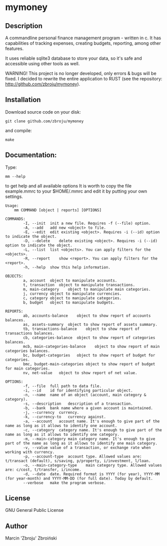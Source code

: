 # mymoney

## Description
A commandline personal finance management program - written in c. It has capabilities of tracking expenses, creating budgets, reporting, among other features.

It uses reliable sqlite3 database to store your data, so it's safe and accessible using other tools as well.

WARNING! This project is no longer developed, only errors & bugs will be fixed. I decided to rewrite the entire application to RUST (see the repository: http://github.com/zbroju/mymoney).

## Installation
Download source code on your disk:
```
git clone github.com/zbroju/mymoney
```
and compile:
```
make
```

## Documentation:
Type:
```
mm --help
```
to get help and all available options
It is worth to copy the file example.mmrc to your $HOME/.mmrc and edit it by putting your own settings.
```
Usage:
	mm COMMAND [object | reports] [OPTIONS]
	
COMMANDS: 
        -I, --init	init a new file. Requires -f (--file) option.
        -A, --add	add new <object> to file.
        -E, --edit	edit existing <object>. Requires -i (--id) option to indicate the object.        
        -D, --delete	delete existing <object>. Requires -i (--id) option to indicate the object.        
        -L, --list	list <objects>. You can apply filters for the <objects>.        
        -R, --report	show <report>. You can apply filters for the <report>.        
        -h, --help	show this help information.
        
OBJECTS: 
        a, account	object to manipulate accounts.        
        t, transaction	object to manipulate transactions.        
        m, main-category	object to manipulate main categories.        
        j, currency	object to manipulate currencies.        
        c, category	object to manipulate categories.        
        b, budget	object to manipulate budgets.
        
REPORTS: 
        ab, accounts-balance	object to show report of accounts balances.        
        as, assets-summary	object to show report of assets summary.        
        tb, transactions-balance	object to show report of transactions balances.       
        cb, categories-balance	object to show report of categories balances.        
        mcb, main-categories-balance	object to show report of main categories balances.        
        bc, budget-categories	object to show report of budget for categories.        
        bmc, budget-main-categories	object to show report of budget for main categories.        
        nv, net-value	object to show report of net value.

OPTIONS: 
        -f, --file	full path to data file.        
        -i, --id	id for identifying particular object.        
        -n, --name	name of an object (account, main category & category).        
        -s, --description	description of a transaction.        
        -b, --bank	bank name where a given account is maintained.        
        -j, --currency	currency.        
        -k, --currency-to	currency against.        
        -a, --account	account name. It's enough to give part of the name as long as it allows to identify one account.        
        -c, --category	category name. It's enough to give part of the name as long as it allows to identify one category.        
        -m, --main-category	main category name. It's enough to give part of the name as long as it allows to identify one main category.
        -v, --value	value of a transaction, or exchange rate when working with currency.        
        -p, --account-type	account type. Allowed values are: t/transact (default), s/saving, p/property, i/investment, l/loan.        
        -o, --main-category-type	main category type. Allowed values are: c/cost, t/transfer, i/income.        
        -d, --date	date. Required format is YYYY (for year), YYYY-MM (for year-month) and YYYY-MM-DD (for full date). Today by default.        
        --verbose	make the program verbose.
```

## License
GNU General Public License

## Author
Marcin 'Zbroju' Zbroiński

